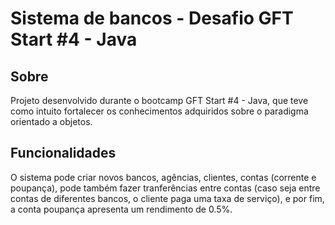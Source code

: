 # Sistema de bancos - Desafio GFT Start #4 - Java
## Sobre
Projeto desenvolvido durante o bootcamp GFT Start #4 - Java, que teve como intuito fortalecer os conhecimentos adquiridos sobre o paradigma orientado a objetos.
## Funcionalidades
O sistema pode criar novos bancos, agências, clientes, contas (corrente e poupança), pode também fazer tranferências entre contas (caso seja entre contas de diferentes bancos, 
o cliente paga uma taxa de serviço), e por fim, a conta poupança apresenta um rendimento de 0.5%.
